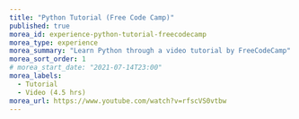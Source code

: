 ```yaml
---
title: "Python Tutorial (Free Code Camp)"
published: true
morea_id: experience-python-tutorial-freecodecamp
morea_type: experience
morea_summary: "Learn Python through a video tutorial by FreeCodeCamp"
morea_sort_order: 1
# morea_start_date: "2021-07-14T23:00"
morea_labels:
  - Tutorial
  - Video (4.5 hrs)
morea_url: https://www.youtube.com/watch?v=rfscVS0vtbw
---
```

